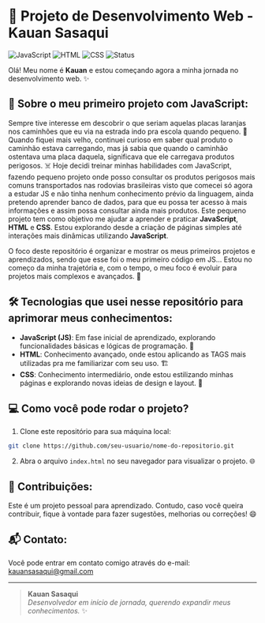 
# 🚛 Projeto de Desenvolvimento Web - Kauan Sasaqui

![JavaScript](https://img.shields.io/badge/JavaScript-ES6-F7DF1E?logo=javascript&logoColor=black)
![HTML](https://img.shields.io/badge/HTML5-Avançado-E34F26?logo=html5&logoColor=white)
![CSS](https://img.shields.io/badge/CSS3-Intermediário-1572B6?logo=css3&logoColor=white)
![Status](https://img.shields.io/badge/status-em%20desenvolvimento-yellow)

Olá! Meu nome é **Kauan** e estou começando agora a minha jornada no desenvolvimento web. ✨

## 📖 Sobre o meu primeiro projeto com JavaScript:

Sempre tive interesse em descobrir o que seriam aquelas placas laranjas nos caminhões que eu via na estrada indo pra escola quando pequeno. 🚛 Quando fiquei mais velho, continuei curioso em saber qual produto o caminhão estava carregando, mas já sabia que quando o caminhão ostentava uma placa daquela, significava que ele carregava produtos perigosos. ☠️ Hoje decidi treinar minhas habilidades com JavaScript, fazendo pequeno projeto onde posso consultar os produtos perigosos mais comuns transportados nas rodovias brasileiras visto que comecei só agora a estudar JS e não tinha nenhum conhecimento prévio da linguagem, ainda pretendo aprender banco de dados, para que eu possa ter acesso à mais informações e assim possa consultar ainda mais produtos.
Este pequeno projeto tem como objetivo me ajudar a aprender e praticar **JavaScript**, **HTML** e **CSS**. Estou explorando desde a criação de páginas simples até interações mais dinâmicas utilizando **JavaScript**.

O foco deste repositório é organizar e mostrar os meus primeiros projetos e aprendizados, sendo que esse foi o meu primeiro código em JS... Estou no começo da minha trajetória e, com o tempo, o meu foco é evoluir para projetos mais complexos e avançados. 🚀

## 🛠️ Tecnologias que usei nesse repositório para aprimorar meus conhecimentos:

- **JavaScript (JS)**: Em fase inicial de aprendizado, explorando funcionalidades básicas e lógicas de programação. 📜
- **HTML**: Conhecimento avançado, onde estou aplicando as TAGS mais utilizadas pra me familiarizar com seu uso. 🏗️
- **CSS**: Conhecimento intermediário, onde estou estilizando minhas páginas e explorando novas ideias de design e layout. 🎨

## 💻 Como você pode rodar o projeto?

1. Clone este repositório para sua máquina local:
```bash
git clone https://github.com/seu-usuario/nome-do-repositorio.git
```

2. Abra o arquivo `index.html` no seu navegador para visualizar o projeto. 🌐

## 🤝 Contribuições:

Este é um projeto pessoal para aprendizado. Contudo, caso você queira contribuir, fique à vontade para fazer sugestões, melhorias ou correções! 😄

## 📬 Contato:

Você pode entrar em contato comigo através do e-mail: [kauansasaqui@gmail.com](mailto:kauansasaqui@gmail.com)

---

> **Kauan Sasaqui**  
> *Desenvolvedor em início de jornada, querendo expandir meus conhecimentos.* ✨
